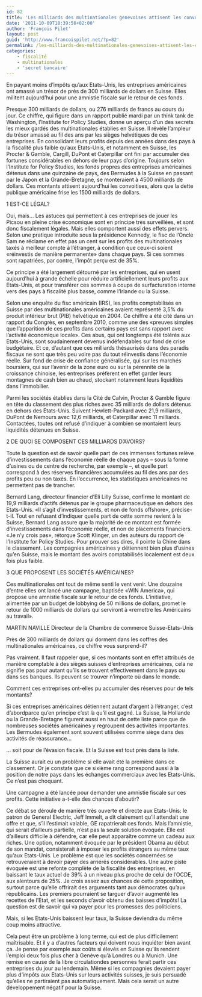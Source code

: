 ```yaml
---
id: 82
title: 'Les milliards des multinationales genevoises attisent les convoitises'
date: '2011-10-09T18:39:56+02:00'
author: 'François Pilet'
layout: post
guid: 'http://www.francoispilet.net/?p=82'
permalink: /les-milliards-des-multinationales-genevoises-attisent-les-convoitises/
categories:
    - fiscalité
    - multinationales
    - 'secret bancaire'
---
```


En payant moins d’impôts qu’aux Etats-Unis, les entreprises américaines ont amassé un trésor de près de 300 milliards de dollars en Suisse. Elles militent aujourd’hui pour une amnistie fiscale sur le retour de ces fonds.

Presque 300 milliards de dollars, ou 276 milliards de francs au cours du jour. Ce chiffre, qui figure dans un rapport publié mardi par un think tank de Washington, l’Institute for Policy Studies, donne un aperçu d’un des secrets les mieux gardés des multinationales établies en Suisse. Il révèle l’ampleur du trésor amassé au fil des ans par les sièges helvétiques de ces entreprises. En consolidant leurs profits depuis des années dans des pays à la fiscalité plus faible qu’aux Etats-Unis, et notamment en Suisse, les Procter &amp; Gamble, Cargill, DuPont et Caterpillar ont fini par accumuler des fortunes considérables en dehors de leur pays d’origine. Toujours selon l’Institute for Policy Studies, les fonds propres des entreprises américaines détenus dans une quinzaine de pays, des Bermudes à la Suisse en passant par le Japon et la Grande-Bretagne, se monteraient à 4500 milliards de dollars. Ces montants attisent aujourd’hui les convoitises, alors que la dette publique américaine frise les 1500 milliards de dollars.

1 EST-CE LÉGAL?

Oui, mais… Les astuces qui permettent à ces entreprises de jouer les Picsou en pleine crise économique sont en principe très surveillées, et sont donc fiscalement légales. Mais elles comportent aussi des effets pervers. Selon une pratique introduite sous la présidence Kennedy, le fisc de l’Oncle Sam ne réclame en effet pas un cent sur les profits des multinationales taxés à meilleur compte à l’étranger, à condition que ceux-ci soient «réinvestis de manière permanente» dans chaque pays. Si ces sommes sont rapatriées, par contre, l’impôt perçu est de 35%.

Ce principe a été largement détourné par les entreprises, qui en usent aujourd’hui à grande échelle pour réduire artificiellement leurs profits aux Etats-Unis, et pour transférer ces sommes à coups de surfacturation interne vers des pays à fiscalité plus basse, comme l’Irlande ou la Suisse.

Selon une enquête du fisc américain (IRS), les profits comptabilisés en Suisse par des multinationales américaines avaient représenté 3,5% du produit intérieur brut (PIB) helvétique en 2004. Ce chiffre a été cité dans un rapport du Congrès, en septembre 2010, comme une des «preuves simples que l’apparition de ces profits dans certains pays est sans rapport avec l’activité économique locale». Ces abus, qui ont longtemps été tolérés aux Etats-Unis, sont soudainement devenus indéfendables sur fond de crise budgétaire. Et ce, d’autant que ces milliards thésaurisés dans des paradis fiscaux ne sont que très peu voire pas du tout réinvestis dans l’économie réelle. Sur fond de crise de confiance généralisée, qui sur les marchés boursiers, qui sur l’avenir de la zone euro ou sur la pérennité de la croissance chinoise, les entreprises préfèrent en effet garder leurs montagnes de cash bien au chaud, stockant notamment leurs liquidités dans l’immobilier.

Parmi les sociétés établies dans la Cité de Calvin, Procter &amp; Gamble figure en tête du classement des plus riches avec 35 milliards de dollars détenus en dehors des Etats-Unis. Suivent Hewlett-Packard avec 21,9 milliards, DuPont de Nemours avec 12,6 milliards, et Caterpillar avec 11 milliards. Contactées, toutes ont refusé d’indiquer à combien se montaient leurs liquidités détenues en Suisse.

2 DE QUOI SE COMPOSENT CES MILLIARDS D’AVOIRS?

Toute la question est de savoir quelle part de ces immenses fortunes relève d’investissements dans l’économie réelle de chaque pays – sous la forme d’usines ou de centre de recherche, par exemple –, et quelle part correspond à des réserves financières accumulées au fil des ans par des profits peu ou non taxés. En l’occurrence, les statistiques américaines ne permettent pas de trancher.

Bernard Lang, directeur financier d’Eli Lilly Suisse, confirme le montant de 19,9 milliards d’actifs détenus par le groupe pharmaceutique en dehors des Etats-Unis. «Il s’agit d’investissements, et non de fonds offshore», précise-t-il. Tout en refusant d’indiquer quelle part de cette somme revient à la Suisse, Bernard Lang assure que la majorité de ce montant est formée d’investissements dans l’économie réelle, et non de placements financiers. «Je n’y crois pas», rétorque Scott Klinger, un des auteurs du rapport de l’Institute for Policy Studies. Pour prouver ses dires, il pointe la Chine dans le classement. Les compagnies américaines y détiennent bien plus d’usines qu’en Suisse, mais le montant des avoirs comptabilisés localement est deux fois plus faible.

3 QUE PROPOSENT LES SOCIÉTÉS AMÉRICAINES?

Ces multinationales ont tout de même senti le vent venir. Une douzaine d’entre elles ont lancé une campagne, baptisée «WIN America», qui propose une amnistie fiscale sur le retour de ces fonds. L’initiative, alimentée par un budget de lobbying de 50 millions de dollars, promet le retour de 1000 milliards de dollars qui serviront à «remettre les Américains au travail».

MARTIN NAVILLE Directeur de la Chambre de commerce Suisse-Etats-Unis

Près de 300 milliards de dollars qui dorment dans les coffres des multinationales américaines, ce chiffre vous surprend-il?

Pas vraiment. Il faut rappeler que, si ces montants sont en effet attribués de manière comptable à des sièges suisses d’entreprises américaines, cela ne signifie pas pour autant qu’ils se trouvent effectivement dans le pays ou dans ses banques. Ils peuvent se trouver n’importe où dans le monde.

Comment ces entreprises ont-elles pu accumuler des réserves pour de tels montants?

Si ces entreprises américaines détiennent autant d’argent à l’étranger, c’est d’abordparce qu’en principe c’est là qu’il est gagné. La Suisse, la Hollande ou la Grande-Bretagne figurent aussi en haut de cette liste parce que de nombreuses sociétés américaines y regroupent des activités importantes. Les Bermudes également sont souvent utilisées comme siège dans des activités de réassurance…

… soit pour de l’évasion fiscale. Et la Suisse est tout près dans la liste.

La Suisse aurait eu un problème si elle avait été la première dans ce classement. Or je constate que ce sixième rang correspond aussi à la position de notre pays dans les échanges commerciaux avec les Etats-Unis. Ce n’est pas choquant.

Une campagne a été lancée pour demander une amnistie fiscale sur ces profits. Cette initiative a-t-elle des chances d’aboutir?

Ce débat se déroule de manière très ouverte et directe aux Etats-Unis: le patron de General Electric, Jeff Immelt, a dit clairement qu’il attendait une offre et que, s’il l’estimait valable, GE rapatrierait ces fonds. Mais l’amnistie, qui serait d’ailleurs partielle, n’est pas la seule solution évoquée. Elle est d’ailleurs difficile à défendre, car elle peut apparaître comme un cadeau aux riches. Une option, notamment évoquée par le président Obama au début de son mandat, consisterait à imposer les profits étrangers au même taux qu’aux Etats-Unis. Le problème est que les sociétés concernées se retrouveraient à devoir payer des arriérés considérables. Une autre piste évoquée est une refonte complète de la fiscalité des entreprises, en baissant le taux actuel de 39% à un niveau plus proche de celui de l’OCDE, aux alentours de 25%. Je crois assez aux chances de cette proposition, surtout parce qu’elle offrirait des arguments tant aux démocrates qu’aux républicains. Les premiers pourraient se targuer d’avoir augmenté les recettes de l’Etat, et les seconds d’avoir obtenu des baisses d’impôts! La question est de savoir qui va payer pour les promesses des politiciens.

Mais, si les Etats-Unis baissent leur taux, la Suisse deviendra du même coup moins attractive.

Cela peut être un problème à long terme, qui est de plus difficilement maîtrisable. Et il y a d’autres facteurs qui doivent nous inquiéter bien avant ça. Je pense par exemple aux coûts si élevés en Suisse qu’ils rendent l’emploi deux fois plus cher à Genève qu’à Londres ou à Munich. Une remise en cause de la libre circulationdes personnes ferait partir ces entreprises du jour au lendemain. Même si les compagnies devaient payer plus d’impôts aux Etats-Unis sur leurs activités suisses, je suis persuadé qu’elles ne partiraient pas automatiquement. Mais cela serait un autre développement négatif pour la Suisse.